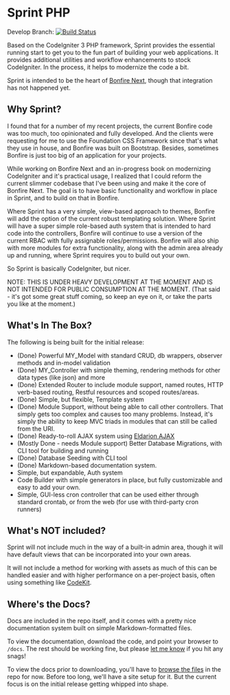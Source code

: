 # Sprint PHP

Develop Branch: [![Build Status](https://travis-ci.org/ci-bonfire/Sprint.svg?branch=develop)](https://travis-ci.org/ci-bonfire/Sprint)

Based on the CodeIgniter 3 PHP framework, Sprint provides the essential running start to get you to the fun part of building your web applications. It provides additional utilities and workflow enhancements to stock CodeIgniter. In the process, it helps to modernize the code a bit. 

Sprint is intended to be the heart of [Bonfire Next](https://github.com/ci-bonfire/Bonfire-Next), though that integration has not happened yet. 

## Why Sprint?
I found that for a number of my recent projects, the current Bonfire code was too much, too opinionated and fully developed. And the clients were requesting for me to use the Foundation CSS Framework since that's what they use in house, and Bonfire was built on Bootstrap. Besides, sometimes Bonfire is just too big of an application for your projects. 

While working on Bonfire Next and an in-progress book on modernizing CodeIgniter and it's practical usage,  I realized that I could reform the current slimmer codebase that I've been using and make it the core of Bonfire Next. The goal is to have basic functionality and workflow in place in Sprint, and to build on that in Bonfire. 

Where Sprint has a very simple, view-based approach to themes, Bonfire will add the option of the current robust templating solution. Where Sprint will have a super simple role-based auth system that is intended to hard code into the controllers, Bonfire will continue to use a version of the current RBAC with fully assignable roles/permissions. Bonfire will also ship with more modules for extra functionality, along with the admin area already up and running, where Sprint requires you to build out your own. 

So Sprint is basically CodeIgniter, but nicer.

NOTE: THIS IS UNDER HEAVY DEVELOPMENT AT THE MOMENT AND IS NOT INTENDED FOR PUBLIC CONSUMPTION AT THE MOMENT. (That said - it's got some great stuff coming, so keep an eye on it, or take the parts you like at the moment.)

## What's In The Box?

The following is being built for the initial release:

* (Done) Powerful MY_Model with standard CRUD, db wrappers, observer methods and in-model validation
* (Done) MY_Controller with simple theming, rendering methods for other data types (like json) and more
* (Done) Extended Router to include module support, named routes, HTTP verb-based routing, Restful resources and scoped routes/areas.
* (Done) Simple, but flexible, Template system
* (Done) Module Support, without being able to call other controllers. That simply gets too complex and causes too many problems. Instead, it's simply the ability to keep MVC triads in modules that can still be called from the URI.
* (Done) Ready-to-roll AJAX system using [Eldarion AJAX](https://github.com/eldarion/eldarion-ajax)
* (Mostly Done - needs Module support) Better Database Migrations, with CLI tool for building and running
* (Done) Database Seeding with CLI tool
* (Done) Markdown-based documentation system.
* Simple, but expandable, Auth system 
* Code Builder with simple generators in place, but fully customizable and easy to add your own.
* Simple, GUI-less cron controller that can be used either through standard crontab, or from the web (for use with third-party cron runners)


## What's NOT included?

Sprint will not include much in the way of a built-in admin area, though it will have default views that can be incorporated into your own areas.

It will not include a method for working with assets as much of this can be handled easier and with higher performance on a per-project basis, often using something like [CodeKit](http://incident57.com/codekit/).

## Where's the Docs?
Docs are included in the repo itself, and it comes with a pretty nice documentation system built on simple Markdown-formatted files. 

To view the documentation, download the code, and point your browser to `/docs`. The rest should be working fine, but please [let me know](https://github.com/ci-bonfire/Sprint/issues) if you hit any snags! 

To view the docs prior to downloading, you'll have to [browse the files](https://github.com/ci-bonfire/Sprint/tree/develop/myth/_docs_src) in the repo for now. Before too long, we'll have a site setup for it. But the current focus is on the initial release getting whipped into shape. 